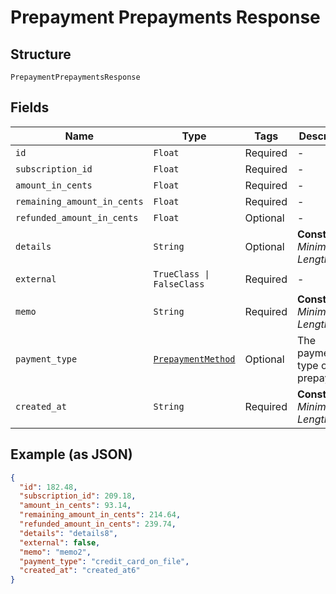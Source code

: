 
# Prepayment Prepayments Response

## Structure

`PrepaymentPrepaymentsResponse`

## Fields

| Name | Type | Tags | Description |
|  --- | --- | --- | --- |
| `id` | `Float` | Required | - |
| `subscription_id` | `Float` | Required | - |
| `amount_in_cents` | `Float` | Required | - |
| `remaining_amount_in_cents` | `Float` | Required | - |
| `refunded_amount_in_cents` | `Float` | Optional | - |
| `details` | `String` | Optional | **Constraints**: *Minimum Length*: `1` |
| `external` | `TrueClass \| FalseClass` | Required | - |
| `memo` | `String` | Required | **Constraints**: *Minimum Length*: `1` |
| `payment_type` | [`PrepaymentMethod`](../../doc/models/prepayment-method.md) | Optional | The payment type of the prepayment. |
| `created_at` | `String` | Required | **Constraints**: *Minimum Length*: `1` |

## Example (as JSON)

```json
{
  "id": 182.48,
  "subscription_id": 209.18,
  "amount_in_cents": 93.14,
  "remaining_amount_in_cents": 214.64,
  "refunded_amount_in_cents": 239.74,
  "details": "details8",
  "external": false,
  "memo": "memo2",
  "payment_type": "credit_card_on_file",
  "created_at": "created_at6"
}
```

